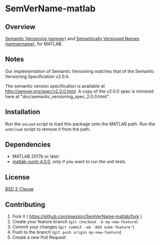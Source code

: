 SemVerName-matlab
=================

Overview
--------

[Semantic Versioning (semver)](http://semver.org) and [Semantically Versioned Names (semvername)](http://semvername.org), for MATLAB.

Notes
-----

Our implementation of Semantic Versioning matches that of the Semantic Versioning Specification v2.0.0.

The semantic version specification is available at <http://semver.org/spec/v2.0.0.html>. A copy of the v2.0.0 spec is mirrored here at "doc/semantic_versioning_spec_2.0.0.html".

Installation
------------

Run the `onLoad` script to load this package onto the MATLAB path. Run the `onUnload` script to remove it from the path.

Dependencies
------------

* MATLAB 2017b or later.
* [matlab-xunit-4.0.0](https://github.com/psexton/matlab-xunit), only if you want to run the unit tests.

License
-------

[BSD 2-Clause](http://opensource.org/licenses/BSD-2-Clause)

Contributing
------------

1. Fork it ( https://github.com/psexton/SemVerName-matlab/fork )
2. Create your feature branch (`git checkout -b my-new-feature`)
3. Commit your changes (`git commit -am 'Add some feature'`)
4. Push to the branch (`git push origin my-new-feature`)
5. Create a new Pull Request 
